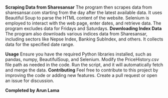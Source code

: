 **Scraping Data from Sharesansar**
The program then scrapes data from sharesansar.com starting from the day after the latest available data.
It uses Beautiful Soup to parse the HTML content of the website.
Selenium is employed to interact with the web page, enter dates, and retrieve data.
The program excludes data for Fridays and Saturdays.
**Downloading Index Data**
The program also downloads various indices data from Sharesansar, including sectors like Nepse Index, Banking SubIndex, and others. It collects data for the specified date range.

**Usage**
Ensure you have the required Python libraries installed, such as pandas, numpy, BeautifulSoup, and Selenium.
Modify the PriceHistory.csv file path as needed in the code.
Run the script, and it will automatically fetch and merge the data.
**Contributing**
Feel free to contribute to this project by improving the code or adding new features. Create a pull request or open an issue for discussion.

**Completed by Arun Lama**
